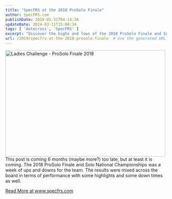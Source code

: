 ```yaml
---
title: "SpecFRS at the 2018 ProSolo Finale"
author: SpecFRS.com
publishDate: 2019-01-31T04:14:36
updateDate: 2024-03-11T15:08:34
tags: [ 'Autocross', 'SpecFRS' ]
excerpt: "Discover the highs and lows of the 2018 ProSolo Finale and Solo National Championships on our blog. Check out our recap for all the details! #racing #ProSoloFinale #SoloNationals"
url: /2019/specfrs-at-the-2018-prosolo-finale  # Use the generated URL with year
---
```

<p><a data-flickr-embed="true" href="https://www.flickr.com/photos/chammond/30715031998/in/album-72157701162224125/" title="Ladies Challenge - ProSolo Finale 2018"><img alt="Ladies Challenge - ProSolo Finale 2018" height="333" src="https://farm2.staticflickr.com/1848/30715031998_f8bfc33bb7.jpg" style="float: left;" width="500" /></a><script async src="//embedr.flickr.com/assets/client-code.js" charset="utf-8"></script> This post is coming 6 months (maybe more?) too late, but at least it is coming. The 2018 ProSolo Finale and Solo National Championships was a week of ups and downs for the team. The results were mixed across the board in terms of performance with some highlights and some down times as well.</p>  <a href="https://www.specfrs.com/specfrs-at-the-2018-prosolo-finale">Read More at www.specfrs.com</a>


